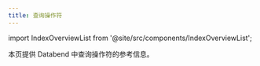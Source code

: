 ```yaml
---
title: 查询操作符
---
```

import IndexOverviewList from '@site/src/components/IndexOverviewList';

本页提供 Databend 中查询操作符的参考信息。

<IndexOverviewList />